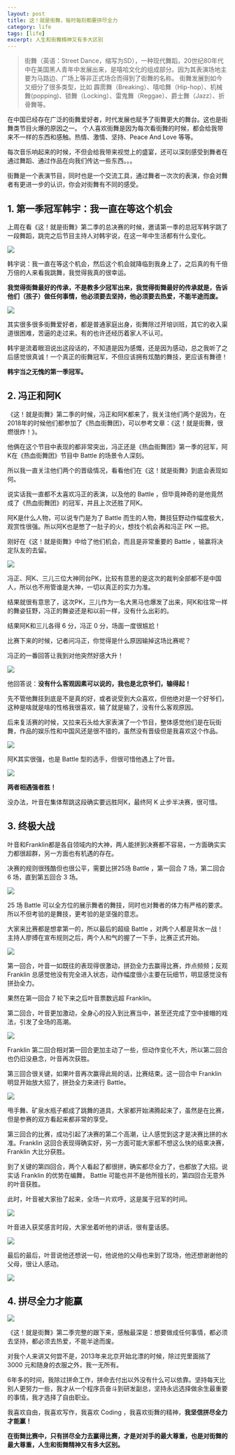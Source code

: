 ```yaml
---
layout: post
title: 这！就是街舞，每时每刻都要拼尽全力
category: life
tags: [life]
excerpt: 人生和街舞精神又有多大区别
---
```


> 街舞（英语：Street Dance，缩写为SD），一种现代舞蹈，20世纪80年代中在美国黑人青年中发展出来，是嘻哈文化的组成部分。因为其表演场地主要为马路边、广场上等非正式场合而得到了街舞的名称。
街舞发展到如今又细分了很多类型，比如 霹雳舞（Breaking）、嘻哈舞（Hip-hop）、机械舞(popping)、锁舞（Locking）、雷鬼舞（Reggae）、爵士舞（Jazz）、折骨舞等。

在中国已经存在广泛的街舞爱好者，时代发展也赋予了街舞更大的舞台。这也是街舞类节目火爆的原因之一。
个人喜欢街舞是因为每次看街舞的时候，都会给我带来不一样的东西和感触。热情、激情、坚持、Peace And  Love 等等。

每次音乐响起来的时候，不但会给我带来视觉上的盛宴，还可以深刻感受到舞者在通过舞蹈、通过作品在向我们传达一些东西。。。

街舞是一个表演节目，同时也是一个交流工具，通过舞者一次次的表演，你会对舞者有更进一步的认识，你会对街舞有不同的感受。

## 1. 第一季冠军韩宇：我一直在等这个机会

上周在看《这！就是街舞》第二季的总决赛的时候，邀请第一季的总冠军韩宇跳了一段舞蹈，跳完之后节目主持人对韩宇说，在这一年中生活都有什么变化。

![](/assets/images/2019/it/danceonly01.png)

韩宇说：我一直在等这个机会，然后这个机会就降临到我身上了，之后真的有千倍万倍的人来看我跳舞，我觉得我真的很幸运。

**我觉得街舞最好的传承，不是教多少冠军出来，我觉得街舞最好的传承就是，告诉他们（孩子）做任何事情，他必须要去坚持，他必须要去热爱，不能半途而废。**

![](/assets/images/2019/it/danceonly02.png)

其实很多很多街舞爱好者，都是普通家庭出身，街舞除过开培训班，其它的收入渠道很困难，苦逼的走过来。有的也许还经历着家人不认可。

韩宇是流着眼泪说出这段话的，不知道是因为感慨，还是因为感动，总之我听了之后感觉很真诚！一个真正的街舞冠军，不但应该拥有炫酷的舞技，更应该有舞德！

**韩宇当之无愧的第一季冠军。**

## 2. 冯正和阿K

《这！就是街舞》第二季的时候，冯正和阿K都来了，我关注他们两个是因为，在2018年的时候他们都参加了《热血街舞团》，可以参考文章：《这！就是街舞，很燃很炸！》。

他俩在这个节目中表现的都非常突出，冯正还是《热血街舞团》第一季的冠军，阿K在《热血街舞团》节目中  Battle 的场景令人深刻。

所以我一直关注他们两个的晋级情况，看看他们在《这！就是街舞》到底会表现如何。

说实话我一直都不太喜欢冯正的表演，以及他的 Battle ，但毕竟神奇的是他竟然成了《热血街舞团》的冠军，并且上次还胜了阿K。

阿K是什么人物，可以说专门是为了 Battle 而生的人物，舞技狂野动作幅度极大，观赏性很强。所以阿K也是憋了一肚子的火，想找个机会再和冯正 PK 一把。

刚好在《这！就是街舞》中给了他们机会，而且是非常重要的  Battle ，输赢将决定队友的去留。

![](/assets/images/2019/it/danceonly03.png)

冯正、阿K、三儿三位大神同台PK，比较有意思的是这次的裁判全部都不是中国人，所以也不用管谁是大神，一切以真正的实力为准。

结果就很有意思了，这次PK，三儿作为一名大黑马也爆发了出来，阿K和往常一样的舞姿狂野，冯正的舞姿还是和以前一样，没有什么出彩的。

结果阿K和三儿各得 6 分，冯正 0 分，场面一度很尴尬！

比赛下来的时候，记者问冯正，你觉得是什么原因输掉这场比赛呢？

冯正的一番回答让我到对他突然好感大升！

![](/assets/images/2019/it/danceonly04.png)

他回答说：**没有什么客观因素可以说的，我也是北京爷们，输得起！**

先不管他舞技到底是不是真的好，或者说受到大众喜欢，但他绝对是一个好爷们，这种是啥就是啥的性格我很喜欢，输了就是输了，没有什么客观原因。

后来复活赛的时候，又拉来石头给大家表演了一个节目，整体感觉他们是在玩街舞，作品的娱乐性和中国风还是很不错的，虽然没有晋级但是我喜欢这个作品。

![](/assets/images/2019/it/danceonly05.png)

阿K其实很强，也是 Battle 型的选手，但很可惜他遇上了叶音。

![](/assets/images/2019/it/danceonly06.png)

**两者相遇强者胜！**

没办法，叶音在集体帮跳这段确实要远胜阿K，最终阿 K 止步半决赛，很可惜。

## 3. 终极大战

叶音和Franklin都是各自领域内的大神，两人能拼到决赛都不容易，一方面确实实力都很超群，另一方面也有机遇的存在。

决赛的规则很残酷但也很公平，需要比拼25场 Battle ，第一回合 7 场，第二回合 6 场，直到第五回合 3 场。

![](/assets/images/2019/it/danceonly07.png)

25 场 Battle 可以全方位的展示舞者的舞技，同时也对舞者的体力有严格的要求。所以不但考验的是舞技，更考验的是坚强的意志。

大家来比赛都是想拿第一的，所以最后的超级 Battle ，对两个人都是背水一战！主持人廖搏在宣布规则之后，两个人和气的握了一下手，比赛正式开始。

![](/assets/images/2019/it/danceonly08.png)

第一回合，叶音一如既往的表现得很激动，拼劲全力去赢得比赛，炸点频频；反观 Franklin 总感觉他没有完全进入状态，动作幅度很小主要在玩细节，明显感觉没有拼劲全力。

果然在第一回合 7 轮下来之后叶音票数远超 Franklin。

第二回合，叶音更加激动，全身心的投入到比赛当中，甚至还完成了空中接帽的戏法，引发了全场的高潮。

![](/assets/images/2019/it/danceonly09.png)

Franklin 第二回合相对第一回合更加主动了一些，但动作变化不大，所以第二回合也仍旧没悬念，叶音再次获胜。

第三回合很关键，如果叶音再次赢得此局的话，比赛结束。这一回合中 Franklin 明显开始放大招了，拼劲全力来进行  Battle。

![](/assets/images/2019/it/danceonly10.png)

甩手舞、矿泉水瓶子都成了跳舞的道具，大家都开始沸腾起来了，虽然是在比赛，但是参赛的双方看起来都非常的享受。

第三回合的比赛，成功引起了决赛的第二个高潮，让人感觉到这才是决赛比拼的水准。Franklin 这回合表现得确实好，另一方面可能大家都不想这么快的结束决赛，Franklin 大比分获胜。

到了关键的第四回合，两个人看起了都很拼，确实都尽全力了，也都放了大招。说实话 Franklin 的优势在编舞， Battle 可能也并不是他所擅长的，第四回合无意外的叶音获胜。

此时，叶音被大家抬了起来，全场一片欢呼，这是属于冠军的时间。

![](/assets/images/2019/it/danceonly11.png)

叶音进入获奖感言时段，大家坐着听他的讲话，很有童话感。

![](/assets/images/2019/it/danceonly12.png)

最后的最后，叶音说他还想说一句，他说他的父母也来到了现场，他还想谢谢他的父母，很让人感动。

![](/assets/images/2019/it/danceonly14.png)

## 4. 拼尽全力才能赢

![](/assets/images/2019/it/danceonly15.png)

《这！就是街舞》第二季完整的跟下来，感触最深是：想要做成任何事情，都必须去坚持，都必须去热爱，不能半途而废。

对我个人来讲又何尝不是，2013年来北京开始北漂的时候，除过兜里面揣了 3000 元和随身的衣服之外，我一无所有。

6年多的时间，我除过拼命工作，拼命去付出以外没有什么可以依靠。坚持每天比别人更努力一些，我才从一个程序员奋斗到研发副总，坚持永远选择做余生最重要的事情，我才选择了自由职业。

我喜欢自由，我喜欢写作，我喜欢 Coding ，我喜欢街舞的精神，**我坚信拼尽全力才能赢！**

**在街舞比赛中，只有拼尽全力去赢得比赛，才是对对手的最大尊重，也是对街舞的最大尊重，人生和街舞精神又有多大区别。**


